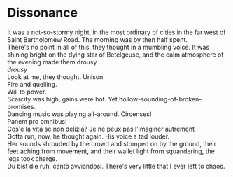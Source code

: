 # Dissonance
It was a not-so-stormy night, in the most ordinary of cities in the far west of Saint Bartholomew Road. The morning was by then half spent.  
There's no point in all of this, they thought in a mumbling voice. 
It was shining bright on the dying star of Betelgeuse, and the calm atmosphere of the evening made them drousy.  
*drousy*  
Look at me, they thought. Unison.  
Fire and quelling.  
Will to power.  
Scarcity was high, gains were hot. Yet hollow-sounding-of-broken-promises.  
Dancing music was playing all-around. Circenses!  
Panem pro omnibus!  
Cos'è la vita se non delizia? Je ne peux pas l'imaginer autrement  
Gotta run, now, he thought again. His voice a tad louder.  
Her sounds shrouded by the crowd and stomped on by the ground, their feet aching from movement, and their wallet light from squandering, the legs took charge.  
Du bist die ruh, cantò avviandosi. There's very little that I ever left to chaos.
